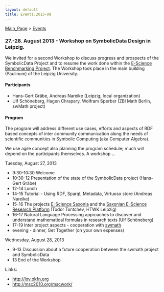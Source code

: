 ```yaml
---
layout: default
title: Events.2013-08
---
```


[Main\_Page](Main_Page "wikilink") \> [Events](Events "wikilink")

### 27.-28. August 2013 - Workshop on SymbolicData Design in Leipzig.

We invited for a second Workshop to discuss progress and prospects of the SymbolicData Project and to resume the work done within the [E-Science Benchmarking Project](Projects.EScience "wikilink"). The Workshop took place in the main building (Paulinum) of the Leipzig University.

#### Participants

-   Hans-Gert Gräbe, Andreas Nareike (Leipzig, local organization)
-   Ulf Schöneberg, Hagen Chrapary, Wolfram Sperber (ZBl Math Berlin, swMath project)

#### Program

The program will address different use cases, efforts and aspects of RDF based concepts of inter community communication along the needs of scientific communities in Symbolic Computing (aka Computer Algebra).

We use agile concept also planning the program schedule; much will depend on the participants themselves. A workshop ...

Tuesday, August 27, 2013

-   9:30-10:30 Welcome
-   10:30-12 Presentation of the state of the SymbolicData project (Hans-Gert Gräbe)
-   12-14 Lunch
-   14-15 Tutorial - Using RDF, Sparql, Metadata, Virtuoso store (Andreas Nareike)
-   15-16 The projects [E-Science Saxonia](http://www.escience-sachsen.de) and the [Saxonian E-Science Research Platform](https://escience.htwk-leipzig.de/) (Todor Tontchev, HTWK Leipzig)
-   16-17 Natural Language Processing approaches to discover and understand mathematical formulas in research texts (Ulf Schöneberg)
-   17-19 Inter project aspects - cooperation with [swmath](http://www.swmath.org)
-   evening - dinner, Get Together (on your own expenses)

Wednesday, August 28, 2013

-   9-13 Discussion about a future cooperation between the swmath project and SymbolicData
-   13 End of the Workshop

Links:

-   <http://lov.okfn.org>
-   <http://msc2010.org/mscwork/>

